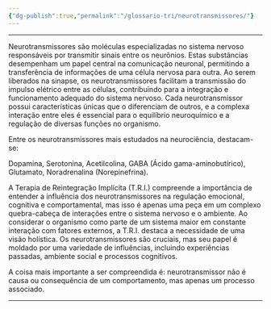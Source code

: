 ```yaml
---
{"dg-publish":true,"permalink":"/glossario-tri/neurotransmissores/"}
---
```


---

Neurotransmissores são moléculas especializadas no sistema nervoso responsáveis por transmitir sinais entre os neurônios. Estas substâncias desempenham um papel central na comunicação neuronal, permitindo a transferência de informações de uma célula nervosa para outra. Ao serem liberados na sinapse, os neurotransmissores facilitam a transmissão do impulso elétrico entre as células, contribuindo para a integração e funcionamento adequado do sistema nervoso. Cada neurotransmissor possui características únicas que o diferenciam de outros, e a complexa interação entre eles é essencial para o equilíbrio neuroquímico e a regulação de diversas funções no organismo.

Entre os neurotransmissores mais estudados na neurociência, destacam-se:

Dopamina, Serotonina, Acetilcolina, GABA (Ácido gama-aminobutírico), Glutamato, Noradrenalina (Norepinefrina).

A Terapia de Reintegração Implícita (T.R.I.) compreende a importância de entender a influência dos neurotransmissores na regulação emocional, cognitiva e comportamental, mas isso é apenas uma peça em um complexo quebra-cabeça de interações entre o sistema nervoso e o ambiente.
Ao considerar o organismo como parte de um sistema maior em constante interação com fatores externos, a T.R.I. destaca a necessidade de uma visão holística. Os neurotransmissores são cruciais, mas seu papel é moldado por uma variedade de influências, incluindo experiências passadas, ambiente social e processos cognitivos.

A coisa mais importante a ser compreendida é: neurotransmissor não é causa ou consequência de um comportamento, mas apenas um processo associado.


----



